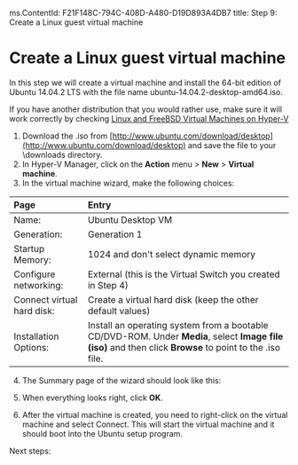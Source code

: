 ms.ContentId: F21F148C-794C-408D-A480-D19D893A4DB7
title: Step 9: Create a Linux guest virtual machine

# Create a Linux guest virtual machine #

In this step we will create a virtual machine and install the 64-bit edition of Ubuntu 14.04.2 LTS with the file name ubuntu-14.04.2-desktop-amd64.iso. 

If you have another distribution that you would rather use, make sure it will work correctly by checking [Linux and FreeBSD Virtual Machines on Hyper-V](https://technet.microsoft.com/en-us/library/dn531030.aspx)

<!-- Should we use a Gen 2 VM to show that stuff or stick with Gen 1 which might work for more distros? -->

1. Download the .iso from [http://www.ubuntu.com/download/desktop](http://www.ubuntu.com/download/desktop) and save the file to your \\downloads directory.
2. In Hyper-V Manager, click on the **Action** menu > **New** > **Virtual machine**. 
3. In the virtual machine wizard, make the following choices:

| **Page** | **Entry** |
|:-----|:-----|
|Name:						|Ubuntu Desktop VM 												|
|Generation: 				|Generation 1  													
|Startup Memory:			|1024 and don't select dynamic memory 							|
|Configure networking: 		|External (this is the Virtual Switch you created in Step 4)	|
|Connect virtual hard disk: |Create a virtual hard disk (keep the other default values) 	|
|Installation Options:		|Install an operating system from a bootable CD/DVD-ROM. Under **Media**, select **Image file (iso)** and then click **Browse** to point to the .iso file. 			|

4. The Summary page of the wizard should look like this:
	
	<!-- need screenshot -->
5. When everything looks right, click **OK**. 

6. After the virtual machine is created, you need to right-click on the virtual machine and select Connect. This will start the virtual machine and it should boot into the Ubuntu setup program.



Next steps:

